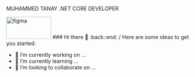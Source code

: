MUHAMMED TANAY .NET CORE DEVELOPER

<img src="https://www.vectorlogo.zone/logos/dotnet/dotnet-ar21.svg" alt="figma" width="120" height="60"/>
###   Hi there 👋
:back::end:
<!--
**Muhammedtanay/Muhammedtanay** is a ✨ _special_ ✨ repository because its `README.md` (this file) appears on your GitHub profile.
-->/ 
Here are some ideas to get you started:

- 🔭 I’m currently working on ...
- 🌱 I’m currently learning ...
- 👯 I’m looking to collaborate on ...

